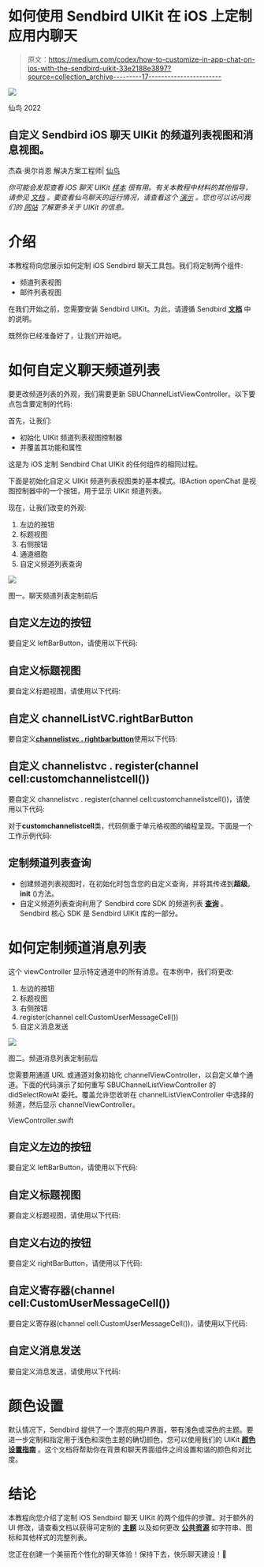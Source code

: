 # 如何使用 Sendbird UIKit 在 iOS 上定制应用内聊天

> 原文：<https://medium.com/codex/how-to-customize-in-app-chat-on-ios-with-the-sendbird-uikit-33e2188e3897?source=collection_archive---------17----------------------->

![](img/e2f93a4ddd0e74be11bac39768e8097f.png)

仙鸟 2022

## 自定义 Sendbird iOS 聊天 UIKit 的频道列表视图和消息视图。

杰森·奥尔肖恩
解决方案工程师| [仙鸟](https://www.sendbird.com/)

*你可能会发现查看 iOS 聊天 UIKit* [*样本*](https://github.com/sendbird/sendbird-uikit-ios) *很有用。有关本教程中材料的其他指导，请参见* [*文档*](https://sendbird.com/docs/uikit/v2/ios/quickstart/send-first-message) *。要查看仙鸟聊天的运行情况，请查看这个* [*演示*](https://sendbird.com/demos/in-app-chat) *。您也可以访问我们的* [*网站*](https://sendbird.com/features/chat-messaging/uikit) *了解更多关于 UIKit 的信息。*

# 介绍

本教程将向您展示如何定制 iOS Sendbird 聊天工具包。我们将定制两个组件:

*   频道列表视图
*   邮件列表视图

在我们开始之前，您需要安装 Sendbird UIKit。为此，请遵循 Sendbird [**文档**](https://sendbird.com/docs/uikit/v1/ios/quickstart/send-first-message) 中的说明。

既然你已经准备好了，让我们开始吧。

# 如何自定义聊天频道列表

要更改频道列表的外观，我们需要更新 SBUChannelListViewController。以下要点包含要定制的代码:

首先，让我们:

*   初始化 UIKit 频道列表视图控制器
*   并覆盖其功能和属性

这是为 iOS 定制 Sendbird Chat UIKit 的任何组件的相同过程。

下面是初始化自定义 UIKit 频道列表视图类的基本模式。IBAction openChat 是视图控制器中的一个按钮，用于显示 UIKit 频道列表。

现在，让我们改变的外观:

1.  左边的按钮
2.  标题视图
3.  右侧按钮
4.  通道细胞
5.  自定义频道列表查询

![](img/3b22f60fabe3625f2e0f2762d3f80159.png)

图一。聊天频道列表定制前后

## 自定义左边的按钮

要自定义 leftBarButton，请使用以下代码:

## 自定义标题视图

要自定义标题视图，请使用以下代码:

## 自定义 channelListVC.rightBarButton

要自定义[**channelistvc . rightbarbutton**](https://gist.github.com/supertopoz/c3b266f8da04cb5a8aab60a9d587460c#file-channellistviewcontroller-swift-L21)使用以下代码:

## 自定义 channelistvc . register(channel cell:customchannelistcell())

要自定义 channelistvc . register(channel cell:customchannelistcell())，请使用以下代码:

对于**customchannelistcell**类，代码侧重于单元格视图的编程呈现。下面是一个工作示例代码:

## 定制频道列表查询

*   创建频道列表视图时，在初始化时包含您的自定义查询，并将其传递到**超级**。 **init** ()方法。
*   自定义频道列表查询利用了 Sendbird core SDK 的频道列表 [**查询**](https://sendbird.com/docs/chat/v3/ios/guides/group-channel-advanced#2-search-channels-by-name-url-or-other-filters) 。Sendbird 核心 SDK 是 Sendbird UIKit 库的一部分。

# 如何定制频道消息列表

这个 viewController 显示特定通道中的所有消息。在本例中，我们将更改:

1.  左边的按钮
2.  标题视图
3.  右侧按钮
4.  register(channel cell:CustomUserMessageCell())
5.  自定义消息发送

![](img/e60eb8437adbca6a77efa11fc1b5a7da.png)

图二。频道消息列表定制前后

您需要用通道 URL 或通道对象初始化 channelViewController，以自定义单个通道。下面的代码演示了如何重写 SBUChannelListViewController 的 didSelectRowAt 委托。覆盖允许您收听在 channelListViewController 中选择的频道，然后显示 channelViewController。

ViewController.swift

## 自定义左边的按钮

要自定义 leftBarButton，请使用以下代码:

## 自定义标题视图

要自定义标题视图，请使用以下代码:

## 自定义右边的按钮

要自定义 rightBarButton，请使用以下代码:

## 自定义寄存器(channel cell:CustomUserMessageCell())

要自定义寄存器(channel cell:CustomUserMessageCell())，请使用以下代码:

## 自定义消息发送

要自定义消息发送，请使用以下代码:

# 颜色设置

默认情况下，Sendbird 提供了一个漂亮的用户界面，带有浅色或深色的主题。要进一步定制和指定用于浅色和深色主题的确切颜色，您可以使用我们的 UIKit [**颜色设置指南**](https://sendbird.com/wp-content/uploads/SB_UIKit_colorSet_guide.pdf) 。这个文档将帮助你在背景和聊天界面组件之间设置和谐的颜色和对比度。

# 结论

本教程向您介绍了定制 iOS Sendbird 聊天 UIKit 的两个组件的步骤。对于额外的 UI 修改，请查看文档以获得可定制的 [**主题**](https://sendbird.com/docs/uikit/v1/ios/guides/themes#1-themes) 以及如何更改 [**公共资源**](https://sendbird.com/docs/uikit/v1/ios/guides/common-resources#1-common-resources) 如字符串、图标和其他样式的完整列表。

您正在创建一个美丽而个性化的聊天体验！保持下去，快乐聊天建设！🙂